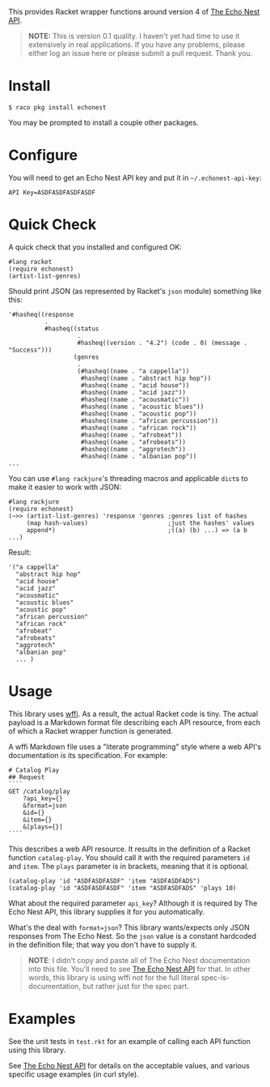 This provides Racket wrapper functions around version 4 of
[The Echo Nest API][].

> **NOTE:** This is version 0.1 quality. I haven't yet had time to use
> it extensively in real applications. If you have any problems, please
> either log an issue here or please submit a pull request. Thank you.

# Install

    $ raco pkg install echonest

You may be prompted to install a couple other packages.

# Configure

You will need to get an Echo Nest API key and put it in
`~/.echonest-api-key`:

    API Key=ASDFASDFASDFASDF

# Quick Check

A quick check that you installed and configured OK:

```racket
#lang racket
(require echonest)
(artist-list-genres)
```

Should print JSON (as represented by Racket's `json` module) something
like this:

```racket
'#hasheq((response
          .
          #hasheq((status
                   .
                   #hasheq((version . "4.2") (code . 0) (message . "Success")))
                  (genres
                   .
                   (#hasheq((name . "a cappella"))
                    #hasheq((name . "abstract hip hop"))
                    #hasheq((name . "acid house"))
                    #hasheq((name . "acid jazz"))
                    #hasheq((name . "acousmatic"))
                    #hasheq((name . "acoustic blues"))
                    #hasheq((name . "acoustic pop"))
                    #hasheq((name . "african percussion"))
                    #hasheq((name . "african rock"))
                    #hasheq((name . "afrobeat"))
                    #hasheq((name . "afrobeats"))
                    #hasheq((name . "aggrotech"))
                    #hasheq((name . "albanian pop"))
...
```

You can use `#lang rackjure`'s threading macros and applicable
`dict`s to make it easier to work with JSON:

```racket
#lang rackjure
(require echonest)
(~>> (artist-list-genres) 'response 'genres ;genres list of hashes
     (map hash-values)                      ;just the hashes' values
     append*)                               ;((a) (b) ...) => (a b ...)
```

Result:

```racket
'("a cappella"
  "abstract hip hop"
  "acid house"
  "acid jazz"
  "acousmatic"
  "acoustic blues"
  "acoustic pop"
  "african percussion"
  "african rock"
  "afrobeat"
  "afrobeats"
  "aggrotech"
  "albanian pop"
  ... )
 ```

# Usage

This library uses [wffi][]. As a result, the actual Racket code is
tiny. The actual payload is a Markdown format file describing each API
resource, from each of which a Racket wrapper function is generated.

A wffi Markdown file uses a "literate programming" style where a web
API's documentation _is_ its specification. For example:

    # Catalog Play
    ## Request
    ````
    GET /catalog/play
        ?api_key={}
        &format=json
        &id={}
        &item={}
        &[plays={}]
    ````

This describes a web API resource. It results in the definition of a
Racket function `catalog-play`. You should call it with the required
parameters `id` and `item`. The `plays` parameter is in brackets,
meaning that it is optional.

```racket
(catalog-play 'id "ASDFASDFASDF" 'item "ASDFASDFADS")
(catalog-play 'id "ASDFASDFASDF" 'item "ASDFASDFADS" 'plays 10)
```

What about the required parameter `api_key`? Although it is required
by The Echo Nest API, this library supplies it for you automatically.

What's the deal with `format=json`? This library wants/expects only
JSON responses from The Echo Nest. So the `json` value is a constant
hardcoded in the definition file; that way you don't have to supply
it.

> **NOTE**: I didn't copy and paste all of The Echo Nest documentation
> into this file. You'll need to see [The Echo Nest API][] for
> that. In other words, this library is using wffi not for the full
> literal spec-is-documentation, but rather just for the spec part.

# Examples

See the unit tests in `test.rkt` for an example of calling each API
function using this library.

See [The Echo Nest API][] for details on the acceptable values, and
various specific usage examples (in curl style).


[The Echo Nest API]: http://developer.echonest.com/docs/v4
[wffi]: https://github.com/greghendershott/wffi
